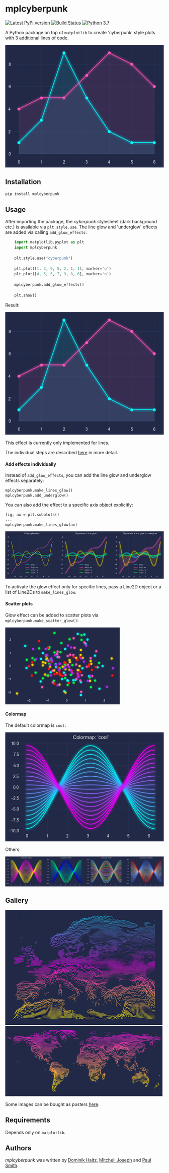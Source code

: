 # mplcyberpunk


[![Latest PyPI version](https://img.shields.io/pypi/v/mplcyberpunk.svg)](https://pypi.python.org/pypi/mplcyberpunk)
[![Build Status](https://travis-ci.com/dhaitz/mplcyberpunk.svg?branch=master)](https://travis-ci.com/dhaitz/mplcyberpunk)
[![Python 3.7](https://img.shields.io/badge/python-3.7-blue.svg)](https://www.python.org/downloads/release/python-370/)


A Python package on top of `matplotlib` to create 'cyberpunk' style plots with 3 additional lines of code.

![](img/demo.png)

## Installation

    pip install mplcyberpunk

## Usage

After importing the package, the _cyberpunk_ stylesheet (dark background etc.) is available via `plt.style.use`.
The line glow and 'underglow' effects are added via calling `add_glow_effects`:

```python
    import matplotlib.pyplot as plt
    import mplcyberpunk

    plt.style.use("cyberpunk")

    plt.plot([1, 3, 9, 5, 2, 1, 1], marker='o')
    plt.plot([4, 5, 5, 7, 9, 8, 6], marker='o')

    mplcyberpunk.add_glow_effects()

    plt.show()
```

Result:

![](img/demo.png)

This effect is currently only implemented for lines.

The individual steps are described [here](https://matplotlib.org/matplotblog/posts/matplotlib-cyberpunk-style/) in more detail.


#### Add effects individually

Instead of `add_glow_effects`, you can add the line glow and underglow effects separately:

    mplcyberpunk.make_lines_glow()
    mplcyberpunk.add_underglow()


You can also add the effect to a specific axis object explicitly:

    fig, ax = plt.subplots()
    ...
    mplcyberpunk.make_lines_glow(ax)

![](img/sin.png)


To activate the glow effect only for specific lines, pass a Line2D object or a list of Line2Ds to `make_lines_glow`.


#### Scatter plots

Glow effect can be added to scatter plots via `mplcyberpunk.make_scatter_glow()`:

![](img/scatter.png)

#### Colormap

The default colormap is `cool`:

![colormap](img/colormap.png)

Others:


![colormaps](img/colormaps.png)


## Gallery
![europe](img/europe.png)
![world](img/world.png)

Some images can be bought as posters [here](https://displate.com/sr-artworks/dhaitz).

## Requirements
Depends only on `matplotlib`.


## Authors

*mplcyberpunk* was written by [Dominik Haitz](https://dhaitz.github.io), [Mitchell Joseph](https://twitter.com/_Mitch_Joseph) and [Paul Smith](https://github.com/p-j-smith).
